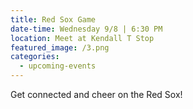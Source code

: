 ```yaml
---
title: Red Sox Game
date-time: Wednesday 9/8 | 6:30 PM
location: Meet at Kendall T Stop
featured_image: /3.png
categories:
  - upcoming-events
---
```

Get connected and cheer on the Red Sox\!
